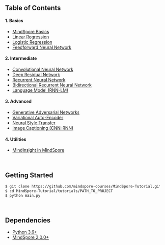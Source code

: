 ## Table of Contents

#### 1. Basics

* [MindSpore Basics](https://github.com/rev0cat/MindSpore-Tutorial/blob/master/tutorials/01-basics/mindspore_basics/main.py)
* [Linear Regression](https://github.com/rev0cat/MindSpore-Tutorial/blob/master/tutorials/01-basics/linear_regression/main.py#L22-L23)
* [Logistic Regression](https://github.com/rev0cat/MindSpore-Tutorial/blob/master/tutorials/01-basics/logistic_regression/main.py#L33-L34)
* [Feedforward Neural Network](https://github.com/rev0cat/MindSpore-Tutorial/blob/master/tutorials/01-basics/feedforward_neural_network/main.py#L37-L49)

#### 2. Intermediate

* [Convolutional Neural Network](https://github.com/rev0cat/MindSpore-Tutorial/blob/master/tutorials/02-intermediate/convolutional_neural_network/main.py#L35-L56)
* [Deep Residual Network](https://github.com/rev0cat/MindSpore-Tutorial/blob/master/tutorials/02-intermediate/deep_residual_network/main.py#L76-L113)
* [Recurrent Neural Network](https://github.com/rev0cat/MindSpore-Tutorial/blob/master/tutorials/02-intermediate/recurrent_neural_network/main.py#L39-L58)
* [Bidirectional Recurrent Neural Network](https://github.com/rev0cat/MindSpore-Tutorial/blob/master/tutorials/02-intermediate/bidirectional_recurrent_neural_network/main.py#L39-L58)
* [Language Model (RNN-LM)](https://github.com/rev0cat/MindSpore-Tutorial/blob/master/tutorials/02-intermediate/language_model/main.py#L30-L50)

#### 3. Advanced

* [Generative Adversarial Networks](https://github.com/rev0cat/MindSpore-Tutorial/blob/master/tutorials/03-advanced/generative_adversarial_network/main.py#L41-L57)
* [Variational Auto-Encoder](https://github.com/rev0cat/MindSpore-Tutorial/blob/master/tutorials/03-advanced/variational_autoencoder/main.py#L38-L65)
* [Neural Style Transfer](https://github.com/rev0cat/MindSpore-Tutorial/blob/master/tutorials/03-advanced/neural_style_transfer)
* [Image Captioning (CNN-RNN)](https://github.com/rev0cat/MindSpore-Tutorial/blob/master/tutorials/03-advanced/image_captioning)

#### 4. Utilities

* [MindInsight in MindSpore](https://github.com/rev0cat/MindSpore-Tutorial/blob/master/tutorials/04-utils/mindinsight)

<br/>

## Getting Started

```bash
$ git clone https://github.com/mindspore-courses/MindSpore-Tutorial.git
$ cd MindSpore-Tutorial/tutorials/PATH_TO_PROJECT
$ python main.py
```

<br/>

## Dependencies

* [Python 3.6+](https://www.continuum.io/downloads)
* [MindSpore 2.0.0+](http://mindspore.cn/)




